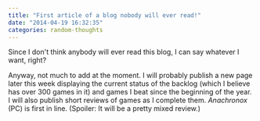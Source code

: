 ```yaml
---
title: "First article of a blog nobody will ever read!"
date: "2014-04-19 16:32:35"
categories: random-thoughts
---
```


Since I don't think anybody will ever read this blog, I can say whatever I want, right?

Anyway, not much to add at the moment. I will probably publish a new page later this week displaying the current status of the backlog (which I believe has over 300 games in it) and games I beat since the beginning of the year. I will also publish short reviews of games as I complete them. *Anachronox* (PC) is first in line. (Spoiler: It will be a pretty mixed review.)